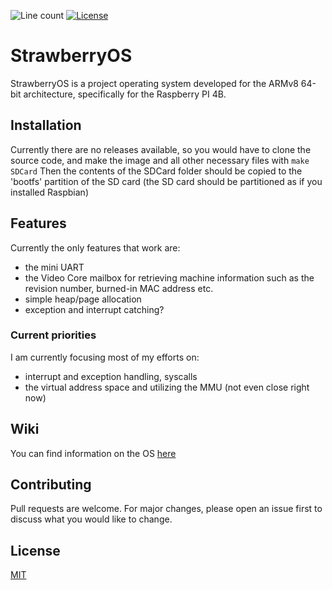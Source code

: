 ![Line count][Line-badge] [![License][License-badge]]([License-link])

# StrawberryOS

StrawberryOS is a project operating system developed for the ARMv8 64-bit architecture, specifically for the Raspberry PI 4B.

## Installation

Currently there are no releases available, so you would have to clone the source code, and make the image and all other necessary files with ``make SDCard``
Then the contents of the SDCard folder should be copied to the 'bootfs' partition of the SD card (the SD card should be partitioned as if you installed Raspbian)

## Features

Currently the only features that work are:

- the mini UART
- the Video Core mailbox for retrieving machine information such as the revision number, burned-in MAC address etc.
- simple heap/page allocation
- exception and interrupt catching?

### Current priorities

I am currently focusing most of my efforts on:

- interrupt and exception handling, syscalls
- the virtual address space and utilizing the MMU (not even close right now)

## Wiki

You can find information on the OS [here](https://github.com/stcksmsh/StrawberryOS/wiki)

## Contributing

Pull requests are welcome. For major changes, please open an issue first
to discuss what you would like to change.


## License

[MIT][License-link]

[Line-badge]: https://img.shields.io/badge/Lines-4.38k-f89820?style=for-the-badge
[License-badge]: https://img.shields.io/badge/License-MIT-04a635?style=for-the-badge
[License-link]: https://opensource.org/licenses/MIT
